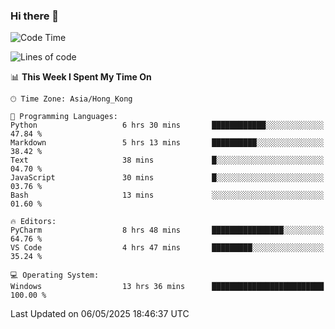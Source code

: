 ### Hi there 👋

<!--
**RoiexLee/RoiexLee** is a ✨ _special_ ✨ repository because its `README.md` (this file) appears on your GitHub profile.

Here are some ideas to get you started:

- 🔭 I’m currently working on ...
- 🌱 I’m currently learning ...
- 👯 I’m looking to collaborate on ...
- 🤔 I’m looking for help with ...
- 💬 Ask me about ...
- 📫 How to reach me: ...
- 😄 Pronouns: ...
- ⚡ Fun fact: ...
-->

<!--START_SECTION:waka-->
![Code Time](http://img.shields.io/badge/Code%20Time-1%2C142%20hrs%2059%20mins-blue)

![Lines of code](https://img.shields.io/badge/From%20Hello%20World%20I%27ve%20Written-41.6%20thousand%20lines%20of%20code-blue)

📊 **This Week I Spent My Time On** 

```text
🕑︎ Time Zone: Asia/Hong_Kong

💬 Programming Languages: 
Python                   6 hrs 30 mins       ████████████░░░░░░░░░░░░░   47.84 % 
Markdown                 5 hrs 13 mins       ██████████░░░░░░░░░░░░░░░   38.42 % 
Text                     38 mins             █░░░░░░░░░░░░░░░░░░░░░░░░   04.70 % 
JavaScript               30 mins             █░░░░░░░░░░░░░░░░░░░░░░░░   03.76 % 
Bash                     13 mins             ░░░░░░░░░░░░░░░░░░░░░░░░░   01.60 % 

🔥 Editors: 
PyCharm                  8 hrs 48 mins       ████████████████░░░░░░░░░   64.76 % 
VS Code                  4 hrs 47 mins       █████████░░░░░░░░░░░░░░░░   35.24 % 

💻 Operating System: 
Windows                  13 hrs 36 mins      █████████████████████████   100.00 % 
```


 Last Updated on 06/05/2025 18:46:37 UTC
<!--END_SECTION:waka-->
